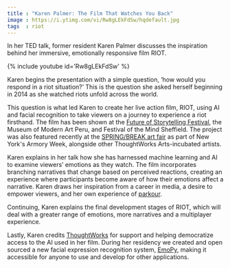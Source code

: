 ```yaml
---
title : "Karen Palmer: The Film That Watches You Back"
image : https://i.ytimg.com/vi/Rw8gLEkFdSw/hqdefault.jpg
tags  : riot
---
```

In her TED talk, former resident Karen Palmer discusses the inspiration behind her immersive, emotionally responsive film RIOT.

{% include youtube id='Rw8gLEkFdSw' %}

Karen begins the presentation with a simple question, ‘how would you respond in a riot situation?’ This is the question she asked herself beginning in 2014 as she watched riots unfold across the world.

<!--excerpt-ends-->

This question is what led Karen to create her live action film, RIOT, using AI and facial recognition to take viewers on a journey to experience a riot firsthand. The film has been shown at the [Future of Storytelling Festival](https://futureofstorytelling.org/project/riot), the Museum of Modern Art Peru, and Festival of the Mind Sheffield. The project was also featured recently at the [SPRING/BREAK art fair](/spring-break/) as part of New York's Armory Week, alongside other ThoughtWorks Arts-incubated artists.

Karen explains in her talk how she has harnessed machine learning and AI to examine viewers’ emotions as they watch. The film incorporates branching narratives that change based on perceived reactions, creating an experience where participants become aware of how their emotions affect a narrative. Karen draws her inspiration from a career in media, a desire to empower viewers, and her own experience of [parkour](https://en.wikipedia.org/wiki/Parkour).

Continuing, Karen explains the final development stages of RIOT, which will deal with a greater range of emotions, more narratives and a multiplayer experience. 

Lastly, Karen credits [ThoughtWorks](https://www.thoughtworks.com/) for support and helping democratize access to the AI used in her film. During her residency we created and open sourced a new facial expression recognition system, [EmoPy](https://github.com/thoughtworksarts/EmoPy), making it accessible for anyone to use and develop for other applications.
